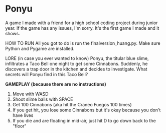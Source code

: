 # Ponyu
A game I made with a friend for a high school coding project during junior year.
If the game has any issues, I'm sorry. It's the first game I made and it shows.

HOW TO RUN
All you got to do is run the finalversion_huang.py.
Make sure Python and Pygame are installed.

LORE (in case you ever wanted to know)
Ponyu, the titular blue slime, infiltrates a Taco Bell one night to get some Cinnabons. Suddenly, he discovers a trap door in the kitchen and decides to investigate. What secrets will Ponyu find in this Taco Bell?

__GAMEPLAY (because there are no instructions)__
1. Move with WASD
2. Shoot slime balls with SPACE
3. Get 100 Cinnabons (aka hit the Craneo Fuegos 100 times)
4. If you get hit, you lose some Cinnabons but it's okay because you don't have lives
5. If you die and are floating in mid-air, just hit D to go down back to the "floor"

